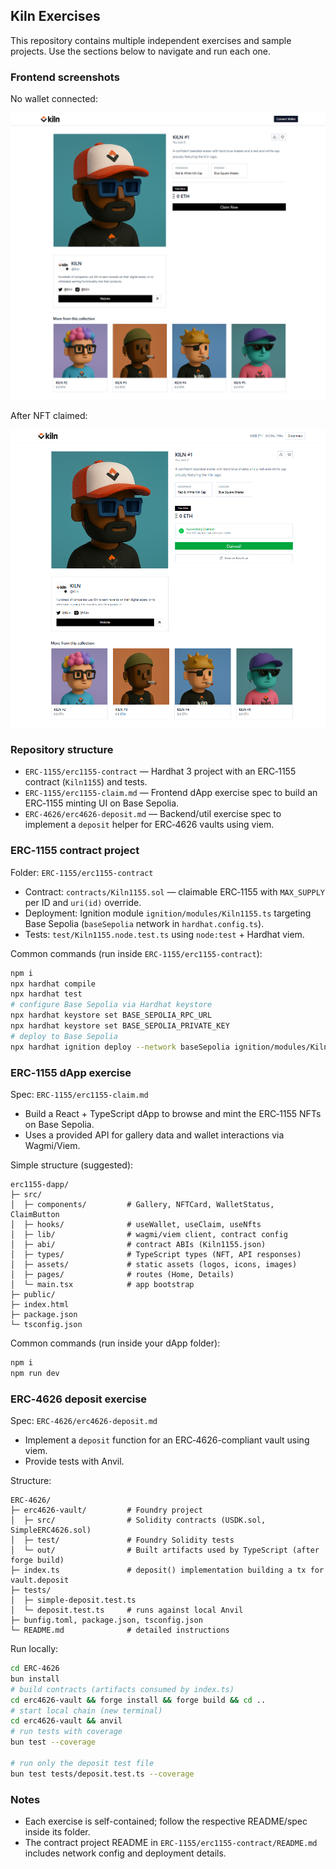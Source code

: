 ## Kiln Exercises

This repository contains multiple independent exercises and sample projects. Use the sections below to navigate and run each one.

### Frontend screenshots

No wallet connected:

![No wallet connected](./docs/Front-1.png)

After NFT claimed:

![NFT claimed](./docs/Front-2.png)

### Repository structure

- `ERC-1155/erc1155-contract` — Hardhat 3 project with an ERC‑1155 contract (`Kiln1155`) and tests.
- `ERC-1155/erc1155-claim.md` — Frontend dApp exercise spec to build an ERC‑1155 minting UI on Base Sepolia.
- `ERC-4626/erc4626-deposit.md` — Backend/util exercise spec to implement a `deposit` helper for ERC‑4626 vaults using viem.

### ERC‑1155 contract project

Folder: `ERC-1155/erc1155-contract`

- Contract: `contracts/Kiln1155.sol` — claimable ERC‑1155 with `MAX_SUPPLY` per ID and `uri(id)` override.
- Deployment: Ignition module `ignition/modules/Kiln1155.ts` targeting Base Sepolia (`baseSepolia` network in `hardhat.config.ts`).
- Tests: `test/Kiln1155.node.test.ts` using `node:test` + Hardhat viem.

Common commands (run inside `ERC-1155/erc1155-contract`):

```bash
npm i
npx hardhat compile
npx hardhat test
# configure Base Sepolia via Hardhat keystore
npx hardhat keystore set BASE_SEPOLIA_RPC_URL
npx hardhat keystore set BASE_SEPOLIA_PRIVATE_KEY
# deploy to Base Sepolia
npx hardhat ignition deploy --network baseSepolia ignition/modules/Kiln1155.ts
```

### ERC‑1155 dApp exercise

Spec: `ERC-1155/erc1155-claim.md`

- Build a React + TypeScript dApp to browse and mint the ERC‑1155 NFTs on Base Sepolia.
- Uses a provided API for gallery data and wallet interactions via Wagmi/Viem.

Simple structure (suggested):

```
erc1155-dapp/
├─ src/
│  ├─ components/         # Gallery, NFTCard, WalletStatus, ClaimButton
│  ├─ hooks/              # useWallet, useClaim, useNfts
│  ├─ lib/                # wagmi/viem client, contract config
│  ├─ abi/                # contract ABIs (Kiln1155.json)
│  ├─ types/              # TypeScript types (NFT, API responses)
│  ├─ assets/             # static assets (logos, icons, images)
│  ├─ pages/              # routes (Home, Details)
│  └─ main.tsx            # app bootstrap
├─ public/
├─ index.html
├─ package.json
└─ tsconfig.json
```

Common commands (run inside your dApp folder):

```bash
npm i
npm run dev
```

### ERC‑4626 deposit exercise

Spec: `ERC-4626/erc4626-deposit.md`

- Implement a `deposit` function for an ERC‑4626-compliant vault using viem.
- Provide tests with Anvil.

Structure:

```
ERC-4626/
├─ erc4626-vault/         # Foundry project
│  ├─ src/                # Solidity contracts (USDK.sol, SimpleERC4626.sol)
│  ├─ test/               # Foundry Solidity tests
│  └─ out/                # Built artifacts used by TypeScript (after forge build)
├─ index.ts               # deposit() implementation building a tx for vault.deposit
├─ tests/
│  ├─ simple-deposit.test.ts
│  └─ deposit.test.ts     # runs against local Anvil
├─ bunfig.toml, package.json, tsconfig.json
└─ README.md              # detailed instructions
```

Run locally:

```bash
cd ERC-4626
bun install
# build contracts (artifacts consumed by index.ts)
cd erc4626-vault && forge install && forge build && cd ..
# start local chain (new terminal)
cd erc4626-vault && anvil
# run tests with coverage
bun test --coverage

# run only the deposit test file
bun test tests/deposit.test.ts --coverage
```

### Notes

- Each exercise is self-contained; follow the respective README/spec inside its folder.
- The contract project README in `ERC-1155/erc1155-contract/README.md` includes network config and deployment details.